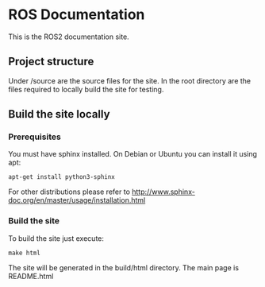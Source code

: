 ROS Documentation
=================


This is the ROS2 documentation site.


## Project structure

Under /source are the source files for the site.
In the root directory are the files required to locally build the site for testing.


## Build the site locally

### Prerequisites

You must have sphinx installed. On Debian or Ubuntu you can install it using apt:

```
apt-get install python3-sphinx
```

For other distributions please refer to http://www.sphinx-doc.org/en/master/usage/installation.html


### Build the site

To build the site just execute:

```
make html
```

The site will be generated in the build/html directory. The main page is README.html
